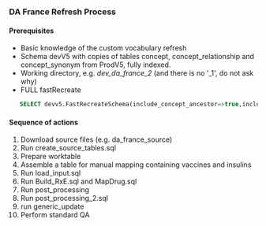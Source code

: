 ### DA France Refresh Process

#### Prerequisites ####
* Basic knowledge of the custom vocabulary refresh
* Schema devV5 with copies of tables concept, concept_relationship and concept_synonym from ProdV5, fully indexed.
* Working directory, e.g. *dev_da_france_2* (and there is no '_1', do not ask why)
* FULL fastRecreate
```sql
   SELECT devv5.FastRecreateSchema(include_concept_ancestor=>true,include_deprecated_rels=>true,include_synonyms=>true)
``` 
#### Sequence of actions
1. Download source files (e.g. da_france_source)
2. Run create_source_tables.sql
3. Prepare worktable
4. Assemble a table for manual mapping containing vaccines and insulins
5. Run load_input.sql
6. Run Build_RxE.sql and MapDrug.sql
7. Run post_processing
8. Run post_processing_2.sql
9. run generic_update
10. Perform standard QA
